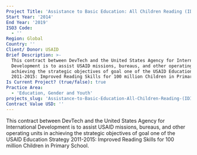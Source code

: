 ```yaml
---
Project Title: 'Assistance to Basic Education: All Children Reading (IDIQ)'
Start Year: '2014'
End Year: '2019'
ISO3 Code:
  - ''
Region: Global
Country: ''
Client/ Donor: USAID
Brief Description: >-
  This contract between DevTech and the United States Agency for International
  Development is to assist USAID missions, bureaus, and other operating units in
  achieving the strategic objectives of goal one of the USAID Education Strategy
  2011-2015: Improved Reading Skills for 100 million Children in Primary School.
Is Current Project? (true/false): true
Practice Area:
  - 'Education, Gender and Youth'
projects_slug: 'Assistance-to-Basic-Education-All-Children-Reading-(IDIQ)'
Contract Value USD: ''
---
```

This contract between DevTech and the United States Agency for International Development is to assist USAID missions, bureaus, and other operating units in achieving the strategic objectives of goal one of the USAID Education Strategy 2011-2015: Improved Reading Skills for 100 million Children in Primary School.
